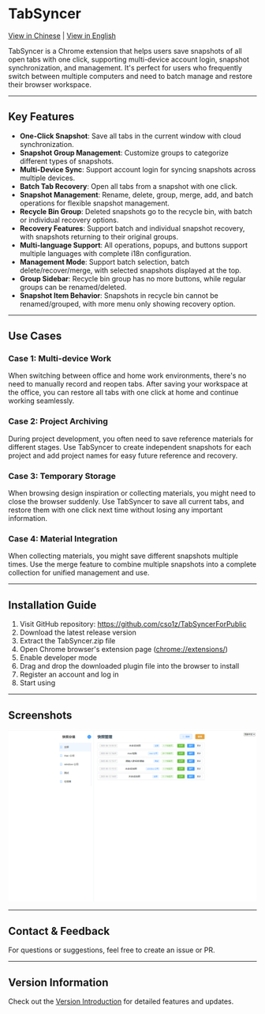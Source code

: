 # TabSyncer

[View in Chinese](../README.md) | [View in English](README.en.md)

TabSyncer is a Chrome extension that helps users save snapshots of all open tabs with one click, supporting multi-device account login, snapshot synchronization, and management. It's perfect for users who frequently switch between multiple computers and need to batch manage and restore their browser workspace.

---

## Key Features
- **One-Click Snapshot**: Save all tabs in the current window with cloud synchronization.
- **Snapshot Group Management**: Customize groups to categorize different types of snapshots.
- **Multi-Device Sync**: Support account login for syncing snapshots across multiple devices.
- **Batch Tab Recovery**: Open all tabs from a snapshot with one click.
- **Snapshot Management**: Rename, delete, group, merge, add, and batch operations for flexible snapshot management.
- **Recycle Bin Group**: Deleted snapshots go to the recycle bin, with batch or individual recovery options.
- **Recovery Features**: Support batch and individual snapshot recovery, with snapshots returning to their original groups.
- **Multi-language Support**: All operations, popups, and buttons support multiple languages with complete i18n configuration.
- **Management Mode**: Support batch selection, batch delete/recover/merge, with selected snapshots displayed at the top.
- **Group Sidebar**: Recycle bin group has no more buttons, while regular groups can be renamed/deleted.
- **Snapshot Item Behavior**: Snapshots in recycle bin cannot be renamed/grouped, with more menu only showing recovery option.

---

## Use Cases

### Case 1: Multi-device Work
When switching between office and home work environments, there's no need to manually record and reopen tabs. After saving your workspace at the office, you can restore all tabs with one click at home and continue working seamlessly.

### Case 2: Project Archiving
During project development, you often need to save reference materials for different stages. Use TabSyncer to create independent snapshots for each project and add project names for easy future reference and recovery.

### Case 3: Temporary Storage
When browsing design inspiration or collecting materials, you might need to close the browser suddenly. Use TabSyncer to save all current tabs, and restore them with one click next time without losing any important information.

### Case 4: Material Integration
When collecting materials, you might save different snapshots multiple times. Use the merge feature to combine multiple snapshots into a complete collection for unified management and use.

---

## Installation Guide

1. Visit GitHub repository: https://github.com/cso1z/TabSyncerForPublic
2. Download the latest release version
3. Extract the TabSyncer.zip file
4. Open Chrome browser's extension page ([chrome://extensions/](chrome://extensions/))
5. Enable developer mode
6. Drag and drop the downloaded plugin file into the browser to install
7. Register an account and log in
8. Start using

---

## Screenshots
![Function Screenshot](../resource/function.png)

---

## Contact & Feedback
For questions or suggestions, feel free to create an issue or PR.

---

## Version Information
Check out the [Version Introduction](VERSION.md) for detailed features and updates.

